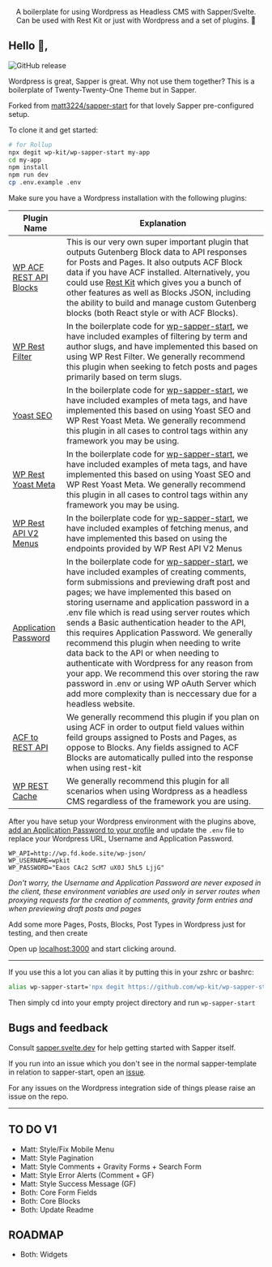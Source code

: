 <p align="center">
  A boilerplate for using Wordpress as Headless CMS with Sapper/Svelte. Can be used with Rest Kit or just with Wordpress and a set of plugins. 🚀
</p>

## Hello 👋,

![GitHub release](https://img.shields.io/github/release/wp-kit/wp-sapper-start.svg?style=for-the-badge)

Wordpress is great, Sapper is great. Why not use them together? This is a boilerplate of Twenty-Twenty-One Theme but in Sapper.

Forked from [matt3224/sapper-start](https://github.com/matt3224/sapper-start) for that lovely Sapper pre-configured setup.

To clone it and get started:

```bash
# for Rollup
npx degit wp-kit/wp-sapper-start my-app
cd my-app
npm install
npm run dev
cp .env.example .env
```

Make sure you have a Wordpress installation with the following plugins:

|Plugin Name|Explanation|
|----|-----|
|[WP ACF REST API Blocks](https://github.com/wp-kit/wp-acf-rest-api-blocks)|This is our very own super important plugin that outputs Gutenberg Block data to API responses for Posts and Pages. It also outputs ACF Block data if you have ACF installed. Alternatively, you could use [Rest Kit](https://github.com/wp-kit/rest-kit) which gives you a bunch of other features as well as Blocks JSON, including the ability to build and manage custom Gutenberg blocks (both React style or with ACF Blocks).|
|[WP Rest Filter](https://wordpress.org/plugins/wp-rest-filter/)|In the boilerplate code for [wp-sapper-start](https://github.com/wp-kit/wp-sapper-start), we have included examples of filtering by term and author slugs, and have implemented this based on using WP Rest Filter. We generally recommend this plugin when seeking to fetch posts and pages primarily based on term slugs.|
|[Yoast SEO](https://wordpress.org/plugins/wordpress-seo/)|In the boilerplate code for [wp-sapper-start](https://github.com/wp-kit/wp-sapper-start), we have included examples of <head> meta tags, and have implemented this based on using Yoast SEO and WP Rest Yoast Meta. We generally recommend this plugin in all cases to control <head> tags within any framework you may be using.|
|[WP Rest Yoast Meta](https://wordpress.org/plugins/wp-rest-yoast-meta/)|In the boilerplate code for [wp-sapper-start](https://github.com/wp-kit/wp-sapper-start), we have included examples of <head> meta tags, and have implemented this based on using Yoast SEO and WP Rest Yoast Meta. We generally recommend this plugin in all cases to control <head> tags within any framework you may be using.|
|[WP Rest API V2 Menus](https://wordpress.org/plugins/wp-rest-api-v2-menus/)|In the boilerplate code for [wp-sapper-start](https://github.com/wp-kit/wp-sapper-start), we have included examples of fetching menus, and have implemented this based on using the endpoints provided by WP Rest API V2 Menus|
|[Application Password](https://wordpress.org/plugins/application-passwords/)|In the boilerplate code for [wp-sapper-start](https://github.com/wp-kit/wp-sapper-start), we have included examples of creating comments, form submissions and previewing draft post and pages; we have implemented this based on storing username and application password in a .env file which is read using server routes which sends a Basic authentication header to the API, this requires Application Password. We generally recommend this plugin when needing to write data back to the API or when needing to authenticate with Wordpress for any reason from your app. We recommend this over storing the raw password in .env or using WP oAuth Server which add more complexity than is neccessary due for a headless website.|
|[ACF to REST API](https://en-gb.wordpress.org/plugins/acf-to-rest-api/)|We generally recommend this plugin if you plan on using ACF in order to output field values within feild groups assigned to Posts and Pages, as oppose to Blocks. Any fields assigned to ACF Blocks are automatically pulled into the response when using rest-kit|
|[WP REST Cache](https://wordpress.org/plugins/wp-rest-cache/)|We generally recommend this plugin for all scenarios when using Wordpress as a headless CMS regardless of the framework you are using.|

After you have setup your Wordpress environment with the plugins above, [add an Application Password to your profile](https://en-gb.wordpress.org/plugins/application-passwords/#description) and update the `.env` file to replace your Wordpress URL, Username and Application Password.

```
WP_API=http://wp.fd.kode.site/wp-json/
WP_USERNAME=wpkit
WP_PASSWORD="Eaos CAc2 ScM7 uX0J 5hL5 LjjG"
```

*Don't worry, the Username and Application Password are never exposed in the client, these environment variables are used only in server routes when proxying requests for the creation of comments, gravity form entries and when previewing draft posts and pages*

Add some more Pages, Posts, Blocks, Post Types in Wordpress just for testing, and then create 

Open up [localhost:3000](http://localhost:3000) and start clicking around.

<hr/>

If you use this a lot you can alias it by putting this in your zshrc or bashrc:
```bash
alias wp-sapper-start='npx degit https://github.com/wp-kit/wp-sapper-start .'
```
Then simply cd into your empty project directory and run `wp-sapper-start`


## Bugs and feedback

Consult [sapper.svelte.dev](https://sapper.svelte.dev) for help getting started with Sapper itself.

If you run into an issue which you don't see in the normal sapper-template in relation to sapper-start, open an [issue](https://github.com/matt3224/sapper-start/issues).

For any issues on the Wordpress integration side of things please raise an issue on the repo.

<hr/>

## TO DO V1
* Matt: Style/Fix Mobile Menu
* Matt: Style Pagination
* Matt: Style Comments + Gravity Forms + Search Form
* Matt: Style Error Alerts (Comment + GF)
* Matt: Style Success Message (GF)
* Both: Core Form Fields
* Both: Core Blocks
* Both: Update Readme

## ROADMAP
* Both: Widgets
